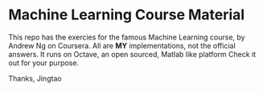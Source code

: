 # Machine Learning Course Material

This repo has the exercies for the famous Machine Learning course, by Andrew Ng on Coursera. 
All are **MY** implementations, not the official answers. It runs on Octave, an open sourced, Matlab like platform
Check it out for your purpose.

Thanks,
Jingtao
